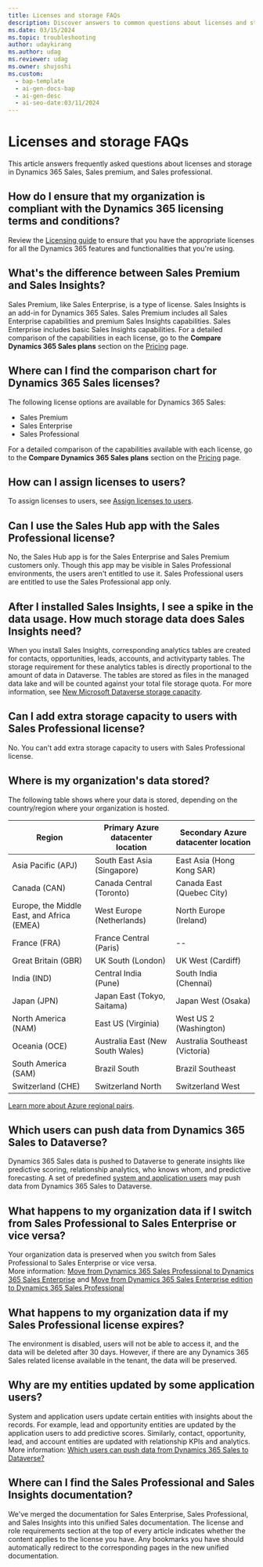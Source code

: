 ```yaml
---
title: Licenses and storage FAQs
description: Discover answers to common questions about licenses and storage.
ms.date: 03/15/2024
ms.topic: troubleshooting
author: udaykirang
ms.author: udag
ms.reviewer: udag
ms.owner: shujoshi
ms.custom:
  - bap-template
  - ai-gen-docs-bap
  - ai-gen-desc
  - ai-seo-date:03/11/2024
---
```


# Licenses and storage FAQs

This article answers frequently asked questions about licenses and storage in Dynamics 365 Sales, Sales premium, and Sales professional.

<a name="license-compliance"></a>
## How do I ensure that my organization is compliant with the Dynamics 365 licensing terms and conditions?

Review the [Licensing guide](https://go.microsoft.com/fwlink/?LinkId=866544&clcid=0x409) to ensure that you have the appropriate licenses for all the Dynamics 365 features and functionalities that you're using.

 
## What's the difference between Sales Premium and Sales Insights?

Sales Premium, like Sales Enterprise, is a type of license. Sales Insights is an add-in for Dynamics 365 Sales. Sales Premium includes all Sales Enterprise capabilities and premium Sales Insights capabilities. Sales Enterprise includes basic Sales Insights capabilities. For a detailed comparison of the capabilities in each license, go to the **Compare Dynamics 365 Sales plans** section on the [Pricing](https://dynamics.microsoft.com/sales/pricing/) page.

## Where can I find the comparison chart for Dynamics 365 Sales licenses?

The following license options are available for Dynamics 365 Sales:

- Sales Premium
- Sales Enterprise
- Sales Professional

For a detailed comparison of the capabilities available with each license, go to the **Compare Dynamics 365 Sales plans** section on the [Pricing](https://dynamics.microsoft.com/sales/pricing/) page.

## How can I assign licenses to users?  

To assign licenses to users, see [Assign licenses to users](/microsoft-365/admin/manage/assign-licenses-to-users?view=o365-worldwide).

## Can I use the Sales Hub app with the Sales Professional license?

No, the Sales Hub app is for the Sales Enterprise and Sales Premium customers only. Though this app may be visible in Sales Professional environments, the users aren't entitled to use it. Sales Professional users are entitled to use the Sales Professional app only.

## After I installed Sales Insights, I see a spike in the data usage. How much storage data does Sales Insights need?  

When you install Sales Insights, corresponding analytics tables are created for contacts, opportunities, leads, accounts, and activityparty tables. The storage requirement for these analytics tables is directly proportional to the amount of data in Dataverse. The tables are stored as files in the managed data lake and will be counted against your total file storage quota. For more information, see [New Microsoft Dataverse storage capacity](/power-platform/admin/capacity-storage).

## Can I add extra storage capacity to users with Sales Professional license?

No. You can't add extra storage capacity to users with Sales Professional license.

## Where is my organization's data stored?  

The following table shows where your data is stored, depending on the country/region where your organization is hosted.

| Region | Primary Azure datacenter location  | Secondary Azure datacenter location |
|--------|-------------------------------------|--------------------------------------|
| Asia Pacific (APJ) | South East Asia (Singapore) | East Asia (Hong Kong SAR) |
| Canada (CAN) | Canada Central (Toronto) | Canada East (Quebec City) |
| Europe, the Middle East, and Africa (EMEA) | West Europe (Netherlands) | North Europe (Ireland) |
| France (FRA) | France Central (Paris) | -- |
| Great Britain (GBR) | UK South (London) | UK West (Cardiff) |
| India (IND) | Central India (Pune) | South India (Chennai) |
| Japan (JPN) | Japan East (Tokyo, Saitama) | Japan West (Osaka) |
| North America (NAM) | East US (Virginia) | West US 2 (Washington) |
| Oceania (OCE) | Australia East (New South Wales) | Australia Southeast (Victoria) |
| South America (SAM) | Brazil South | Brazil Southeast |
| Switzerland (CHE) | Switzerland North | Switzerland West |

[Learn more about Azure regional pairs](/azure/best-practices-availability-paired-regions#azure-regional-pairs).

## Which users can push data from Dynamics 365 Sales to Dataverse?

Dynamics 365 Sales data is pushed to Dataverse to generate insights like predictive scoring, relationship analytics, who knows whom, and predictive forecasting. A set of predefined [system and application users](/power-platform/admin/system-application-users) may push data from Dynamics 365 Sales to Dataverse.

## What happens to my organization data if I switch from Sales Professional to Sales Enterprise or vice versa?

Your organization data is preserved when you switch from Sales Professional to Sales Enterprise or vice versa.  
More information: [Move from Dynamics 365 Sales Professional to Dynamics 365 Sales Enterprise](upgrade-sales-professional-sales-enterprise.md) and [Move from Dynamics 365 Sales Enterprise edition to Dynamics 365 Sales Professional](move-sales-enterprise-sales-professional.md)

## What happens to my organization data if my Sales Professional license expires?

The environment is disabled, users will not be able to access it, and the data will be deleted after 30 days. However, if there are any Dynamics 365 Sales related license available in the tenant, the data will be preserved.

## Why are my entities updated by some application users?

System and application users update certain entities with insights about the records. For example, lead and opportunity entities are updated by the application users to add predictive scores. Similarly, contact, opportunity, lead, and account entities are updated with relationship KPIs and analytics. More information: [Which users can push data from Dynamics 365 Sales to Dataverse?](#which-users-can-push-data-from-dynamics-365-sales-to-dataverse)

## Where can I find the Sales Professional and Sales Insights documentation?

We've merged the documentation for Sales Enterprise, Sales Professional, and Sales Insights into this unified Sales documentation. The license and role requirements section at the top of every article indicates whether the content applies to the license you have. Any bookmarks you have should automatically redirect to the corresponding pages in the new unified documentation.



